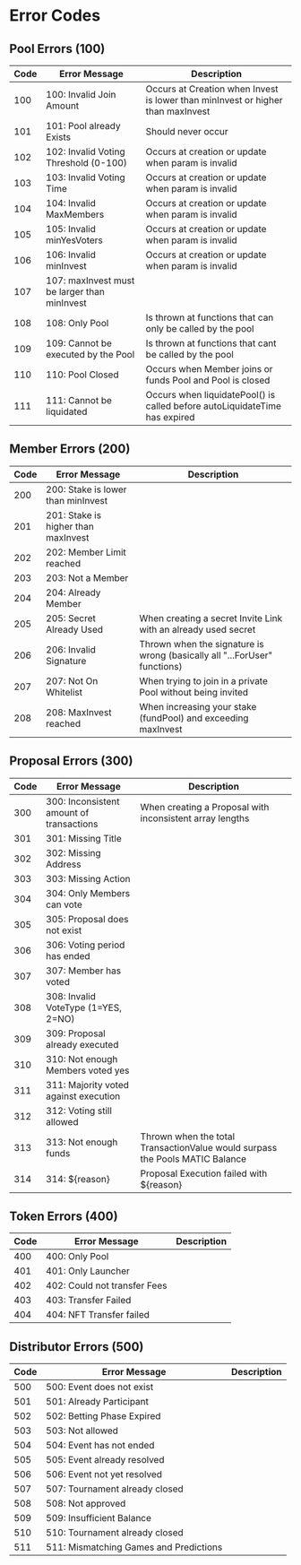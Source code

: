 # Error Codes

## Pool Errors (100)

| Code | Error Message                                | Description                                                                     |
| ---- | -------------------------------------------- | ------------------------------------------------------------------------------- |
| 100  | 100: Invalid Join Amount                     | Occurs at Creation when Invest is lower than minInvest or higher than maxInvest |
| 101  | 101: Pool already Exists                     | Should never occur                                                              |
| 102  | 102: Invalid Voting Threshold (0-100)        | Occurs at creation or update when param is invalid                              |
| 103  | 103: Invalid Voting Time                     | Occurs at creation or update when param is invalid                              |
| 104  | 104: Invalid MaxMembers                      | Occurs at creation or update when param is invalid                              |
| 105  | 105: Invalid minYesVoters                    | Occurs at creation or update when param is invalid                              |
| 106  | 106: Invalid minInvest                       | Occurs at creation or update when param is invalid                              |
| 107  | 107: maxInvest must be larger than minInvest |                                                                                 |
| 108  | 108: Only Pool                               | Is thrown at functions that can only be called by the pool                      |
| 109  | 109: Cannot be executed by the Pool          | Is thrown at functions that cant be called by the pool                          |
| 110  | 110: Pool Closed                             | Occurs when Member joins or funds Pool and Pool is closed                       |
| 111  | 111: Cannot be liquidated                    | Occurs when liquidatePool() is called before autoLiquidateTime has expired      |

## Member Errors (200)

| Code | Error Message                       | Description                                                               |
| ---- | ----------------------------------- | ------------------------------------------------------------------------- |
| 200  | 200: Stake is lower than minInvest  |                                                                           |
| 201  | 201: Stake is higher than maxInvest |                                                                           |
| 202  | 202: Member Limit reached           |                                                                           |
| 203  | 203: Not a Member                   |                                                                           |
| 204  | 204: Already Member                 |                                                                           |
| 205  | 205: Secret Already Used            | When creating a secret Invite Link with an already used secret            |
| 206  | 206: Invalid Signature              | Thrown when the signature is wrong (basically all "...ForUser" functions) |
| 207  | 207: Not On Whitelist               | When trying to join in a private Pool without being invited               |
| 208  | 208: MaxInvest reached              | When increasing your stake (fundPool) and exceeding maxInvest             |

## Proposal Errors (300)

| Code | Error Message                            | Description                                                                  |
| ---- | ---------------------------------------- | ---------------------------------------------------------------------------- |
| 300  | 300: Inconsistent amount of transactions | When creating a Proposal with inconsistent array lengths                     |
| 301  | 301: Missing Title                       |                                                                              |
| 302  | 302: Missing Address                     |                                                                              |
| 303  | 303: Missing Action                      |                                                                              |
| 304  | 304: Only Members can vote               |                                                                              |
| 305  | 305: Proposal does not exist             |                                                                              |
| 306  | 306: Voting period has ended             |                                                                              |
| 307  | 307: Member has voted                    |                                                                              |
| 308  | 308: Invalid VoteType (1=YES, 2=NO)      |                                                                              |
| 309  | 309: Proposal already executed           |                                                                              |
| 310  | 310: Not enough Members voted yes        |                                                                              |
| 311  | 311: Majority voted against execution    |                                                                              |
| 312  | 312: Voting still allowed                |                                                                              |
| 313  | 313: Not enough funds                    | Thrown when the total TransactionValue would surpass the Pools MATIC Balance |
| 314  | 314: ${reason}                           | Proposal Execution failed with ${reason}                                     |

## Token Errors (400)

| Code | Error Message                | Description |
| ---- | ---------------------------- | ----------- |
| 400  | 400: Only Pool               |             |
| 401  | 401: Only Launcher           |             |
| 402  | 402: Could not transfer Fees |             |
| 403  | 403: Transfer Failed         |             |
| 404  | 404: NFT Transfer failed     |             |

## Distributor Errors (500)

| Code | Error Message                          | Description |
| ---- | -------------------------------------- | ----------- |
| 500  | 500: Event does not exist              |             |
| 501  | 501: Already Participant               |             |
| 502  | 502: Betting Phase Expired             |             |
| 503  | 503: Not allowed                       |             |
| 504  | 504: Event has not ended               |             |
| 505  | 505: Event already resolved            |             |
| 506  | 506: Event not yet resolved            |             |
| 507  | 507: Tournament already closed         |             |
| 508  | 508: Not approved                      |             |
| 509  | 509: Insufficient Balance              |             |
| 510  | 510: Tournament already closed         |             |
| 511  | 511: Mismatching Games and Predictions |             |
